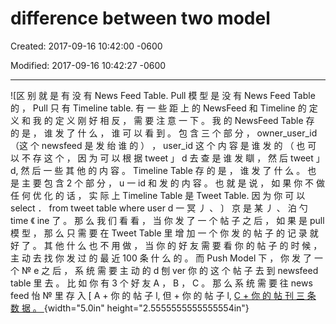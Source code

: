 # difference between two model 

Created: 2017-09-16 10:42:00 -0600

Modified: 2017-09-16 10:42:27 -0600

---

![区 别 就 是 有 没 有 News Feed Table. Pull 模 型 是 没 有 News Feed Table 的 ， Pull 只 有 Timeline table. 有 一 些 距 上 的 NewsFeed 和 Timeline 的 定 义 和 我 的 定 义 刚 好 相 反 ， 需 要 注 意 一 下 。 我 的 NewsFeed Table 存 的 是 ， 谁 发 了 什 么 ， 谁 可 以 看 到 。 包 含 三 个 部 分 ， owner_user_id （这 个 newsfeed 是 发 绐 谁 的 ） ， user_id 这 个 内 容 是 谁 发 的 （ 也 可 以 不 存 这 个 ， 因 为 可 以 根 据 tweet 」 d 去 查 是 谁 发 瞓 ， 然 后 tweet 」 d, 然 后 一 些 其 他 的 内 容 。 Timeline Table 存 的 是 ， 谁 发 了 什 么 。 也 是 主 要 包 含 2 个 部 分 ， u 一 id 和 发 的 内 容 。 也 就 是 说 ， 如 果 你 不 做 任 何 优 化 的 话 ， 实 际 上 Timeline Table 是 Tweet Table. 因 为 你 可 以 select ． from tweet table where user d 一 冥 丿 、 〕 京 是 某 丿 、 泊 勺 time 《 ine 了 。 那 么 我 们 看 看 ， 当 你 发 了 一 个 帖 子 之 后 ， 如 果 是 pull 模 型 ， 那 么 只 需 要 在 Tweet Table 里 增 加 一 个 你 发 的 帖 子 的 记 录 就 好 了 。 其 他 什 么 也 不 用 做 ， 当 你 的 好 友 需 要 看 你 的 帖 子 的 时 候 ， 主 动 去 找 你 发 过 的 最 近 100 条 什 么 的 。 而 Push Model 下 ， 你 发 了 一 个 № e 之 后 ， 系 统 需 要 主 动 的 d 刨 ver 你 的 这 个 帖 子 去 到 newsfeed table 里 去 。 比 如 你 有 3 个 好 友 A ， B ， C 。 那 么 系 统 需 要 往 news feed 怡 № 里 存 入 [ A + 你 的 帖 子 l, 但 + 你 的 帖 子 l, [ C + 你 的 帖 刊 三 条 数 据 。 ](../../media/Twitter-^M-Insgram-Twitter---News-Feed-difference-between-two-model-image1.png){width="5.0in" height="2.5555555555555554in"}




